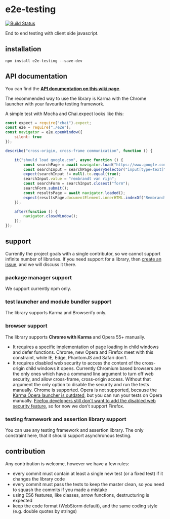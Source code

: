 # e2e-testing

[![Build Status](https://travis-ci.org/inf3rno/e2e-testing.svg?branch=master)](https://travis-ci.org/inf3rno/e2e-testing)

End to end testing with client side javascript.

## installation

```
npm install e2e-testing --save-dev
```

## API documentation

You can find the [**API documentation on this wiki page**](https://github.com/inf3rno/e2e-testing/wiki/documentation).

The recommended way to use the library is Karma with the Chrome launcher with your favourite testing framework.

A simple test with Mocha and Chai.expect looks like this:

```js
const expect = require("chai").expect;
const e2e = require("./e2e");
const navigator = e2e.openWindow({
    silent: true
});

describe("cross-origin, cross-frame communication", function () {

    it("should load google.com", async function () {
        const searchPage = await navigator.load("https://www.google.com");
        const searchInput = searchPage.querySelector("input[type=text]");
        expect(searchInput != null).to.equal(true);
        searchInput.value = "rembrandt van rijn";
        const searchForm = searchInput.closest("form");
        searchForm.submit();
        const resultsPage = await navigator.loaded();
        expect(resultsPage.documentElement.innerHTML.indexOf("Rembrandt - Wikipedia") !== -1).to.equal(true);
    });

    after(function () {
        navigator.closeWindow();
    });
});
```

## support

Currently the project goals with a single contributor, so we cannot support infinite number of libraries.
If you need support for a library, then [create an issue](https://github.com/inf3rno/e2e-testing/issues/new), and we will discuss it there.

### package manager support

We support currently npm only.

### test launcher and module bundler support

The library supports Karma and Browserify only.

### browser support

The library supports **Chrome with Karma** and Opera 55+ manually.

 - It requires a specific implementation of page loading in child windows and defer functions.
Chrome, new Opera and Firefox meet with this constraint, while IE, Edge, PhantomJS and Safari don't.
 - It requires disabled web security to access the content of the cross-origin child windows it opens.
 Currently Chromium based browsers are the only ones which have a command line argument to turn off web security,
 and allow cross-frame, cross-origin access. Without that argument the only option to disable the security and run the tests manually.
 Chrome is supported. Opera is not supported, because the [Karma Opera launcher is outdated](https://github.com/karma-runner/karma-opera-launcher/issues/48),
 but you can run your tests on Opera manually.
 [Firefox developers still don't want to add the disabled web security feature](https://bugzilla.mozilla.org/show_bug.cgi?id=1039678),
 so for now we don't support Firefox.

### testing framework and assertion library support

You can use any testing framework and assertion library. The only constraint here, that it should support asynchronous testing.

## contribution

Any contribution is welcome, however we have a few rules:
 - every commit must contain at least a single new test (or a fixed test) if it changes the library code
 - every commit must pass the tests to keep the master clean, so you need to squash the commits if you made a mistake
 - using ES6 features, like classes, arrow functions, destructuring is expected
 - keep the code format (WebStorm default), and the same coding style (e.g. double quotes by strings)